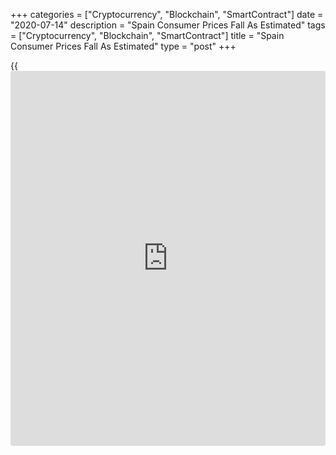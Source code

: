 +++
categories = ["Cryptocurrency", "Blockchain", "SmartContract"]
date = "2020-07-14"
description = "Spain Consumer Prices Fall As Estimated"
tags = ["Cryptocurrency", "Blockchain", "SmartContract"]
title = "Spain Consumer Prices Fall As Estimated"
type = "post"
+++

{{<iframe id="large-banner" src="https://www.bounty.group/#slide=5.0" width="100%" height="600" scrolling="no" style="border: 0px solid rgb(216, 221, 230); border-radius: 3px;">}}

Spain's consumer prices declined in June as initially estimated, final
data from the statistical office INE showed Tuesday.

The consumer prices index fell 0.3 percent year-on-year in June,
following a 0.9 percent decline in May, as initially estimated.

Prices for transportation declined 5.2 percent yearly in June and
housing decreased 3.8 percent. Prices for food and non-alcoholic
beverages fell 2.8 percent.

On a month-on-month basis, consumer prices rose 0.5 percent in June, as
estimated.

The harmonized index of consumer prices declined 0.3 percent annually in
June, which was slower than the 0.9 percent decline in the prior month,
as initially estimated.

On a monthly basis, the HICP rose 0.4 percent in June, as estimated.

For comments and feedback [contact](https://www.playgroundfx.com/contact/): editorial@rtt[news](https://www.letsplayfx.com/blog/forex-news-website/).com

[Economic News][1]

 **What parts of the world are seeing the best (and worst) economic
performances lately? Click[here][2] to check out our [Econ Scorecard][2]
and find out! See up-to-the-moment [ranking](https://www.playgroundfx.com/blog/crypto-exchange-ranking/)s for the best and worst
performers in [GDP][3], [unemployment rate][4], [inflation][2] and much
more.**

   1. www.rtt[news](https://www.letsplayfx.com/blog/forex-news-website/).com/Content/EconomicNews.aspx
   2. www.rtt[news](https://www.letsplayfx.com/blog/forex-news-website/).com/economic-scorecard/world-rank/CPI/highest-performance.aspx
   3. www.rtt[news](https://www.letsplayfx.com/blog/forex-news-website/).com/economic-scorecard/world-rank/GDP/highest-performance.aspx
   4. www.rtt[news](https://www.letsplayfx.com/blog/forex-news-website/).com/economic-scorecard/world-rank/unemployment-rate/lowest-performance.aspx